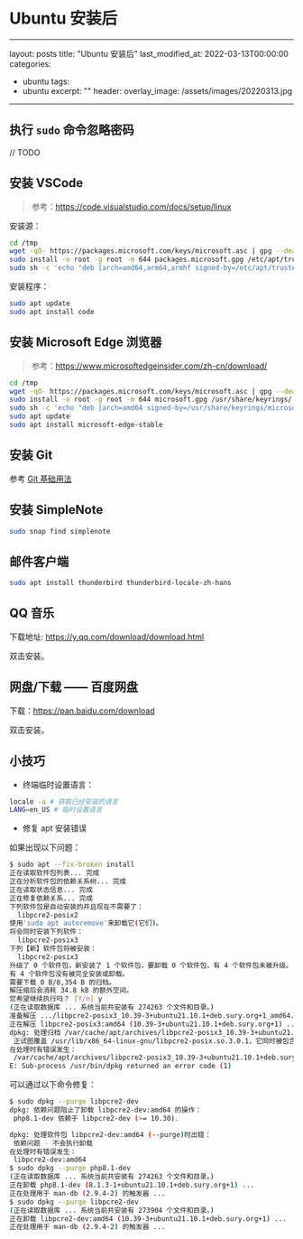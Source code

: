 # Ubuntu 安装后

---
layout: posts
title:  "Ubuntu 安装后"
last_modified_at: 2022-03-13T00:00:00
categories:
  - ubuntu
tags:
  - ubuntu
excerpt: ""
header:
  overlay_image: /assets/images/20220313.jpg
---

## 执行 `sudo` 命令忽略密码

// TODO

## 安装 VSCode

> 参考：https://code.visualstudio.com/docs/setup/linux

安装源：

```bash
cd /tmp
wget -qO- https://packages.microsoft.com/keys/microsoft.asc | gpg --dearmor > packages.microsoft.gpg
sudo install -o root -g root -m 644 packages.microsoft.gpg /etc/apt/trusted.gpg.d/
sudo sh -c 'echo "deb [arch=amd64,arm64,armhf signed-by=/etc/apt/trusted.gpg.d/packages.microsoft.gpg] https://packages.microsoft.com/repos/code stable main" > /etc/apt/sources.list.d/vscode.list'
```

安装程序：

```bash
sudo apt update
sudo apt install code
```

## 安装 Microsoft Edge 浏览器

> 参考：https://www.microsoftedgeinsider.com/zh-cn/download/

```bash
cd /tmp
wget -qO- https://packages.microsoft.com/keys/microsoft.asc | gpg --dearmor > microsoft.gpg
sudo install -o root -g root -m 644 microsoft.gpg /usr/share/keyrings/
sudo sh -c 'echo "deb [arch=amd64 signed-by=/usr/share/keyrings/microsoft.gpg] https://packages.microsoft.com/repos/edge stable main" > /etc/apt/sources.list.d/microsoft-edge-beta.list'
sudo apt update
sudo apt install microsoft-edge-stable
```

## 安装 Git

参考 [Git 基础用法](./git-basic-usage.md)

## 安装 SimpleNote

```bash
sudo snap find simplenote
```

## 邮件客户端

```bash
sudo apt install thunderbird thunderbird-locale-zh-hans
```

## QQ 音乐

下载地址: https://y.qq.com/download/download.html

双击安装。

## 网盘/下载 —— 百度网盘

下载：https://pan.baidu.com/download

双击安装。

## 小技巧

- 终端临时设置语言：

```bash
locale -a # 获取已经安装的语言
LANG=en_US # 临时设置语言
```

- 修复 apt 安装错误

如果出现以下问题：

```bash
$ sudo apt --fix-broken install
正在读取软件包列表... 完成
正在分析软件包的依赖关系树... 完成
正在读取状态信息... 完成                 
正在修复依赖关系... 完成
下列软件包是自动安装的并且现在不需要了：
  libpcre2-posix2
使用'sudo apt autoremove'来卸载它(它们)。
将会同时安装下列软件：
  libpcre2-posix3
下列【新】软件包将被安装：
  libpcre2-posix3
升级了 0 个软件包，新安装了 1 个软件包，要卸载 0 个软件包，有 4 个软件包未被升级。
有 4 个软件包没有被完全安装或卸载。
需要下载 0 B/8,354 B 的归档。
解压缩后会消耗 34.8 kB 的额外空间。
您希望继续执行吗？ [Y/n] y
(正在读取数据库 ... 系统当前共安装有 274263 个文件和目录。)
准备解压 .../libpcre2-posix3_10.39-3+ubuntu21.10.1+deb.sury.org+1_amd64.deb  ...
正在解压 libpcre2-posix3:amd64 (10.39-3+ubuntu21.10.1+deb.sury.org+1) ...
dpkg: 处理归档 /var/cache/apt/archives/libpcre2-posix3_10.39-3+ubuntu21.10.1+deb.sury.org+1_amd64.deb (--unpack)时出错：
 正试图覆盖 /usr/lib/x86_64-linux-gnu/libpcre2-posix.so.3.0.1，它同时被包含于软件包 libpcre2-posix2:amd64 10.39-2+ubuntu21.10.1+deb.sury.org+1
在处理时有错误发生：
 /var/cache/apt/archives/libpcre2-posix3_10.39-3+ubuntu21.10.1+deb.sury.org+1_amd64.deb
E: Sub-process /usr/bin/dpkg returned an error code (1)
```

可以通过以下命令修复：

```bash
$ sudo dpkg --purge libpcre2-dev
dpkg: 依赖问题阻止了卸载 libpcre2-dev:amd64 的操作：
 php8.1-dev 依赖于 libpcre2-dev (>= 10.30).

dpkg: 处理软件包 libpcre2-dev:amd64 (--purge)时出错：
 依赖问题 - 不会执行卸载
在处理时有错误发生：
 libpcre2-dev:amd64
$ sudo dpkg --purge php8.1-dev
(正在读取数据库 ... 系统当前共安装有 274263 个文件和目录。)
正在卸载 php8.1-dev (8.1.3-1+ubuntu21.10.1+deb.sury.org+1) ...
正在处理用于 man-db (2.9.4-2) 的触发器 ...
$ sudo dpkg --purge libpcre2-dev
(正在读取数据库 ... 系统当前共安装有 273904 个文件和目录。)
正在卸载 libpcre2-dev:amd64 (10.39-3+ubuntu21.10.1+deb.sury.org+1) ...
正在处理用于 man-db (2.9.4-2) 的触发器 ...
```